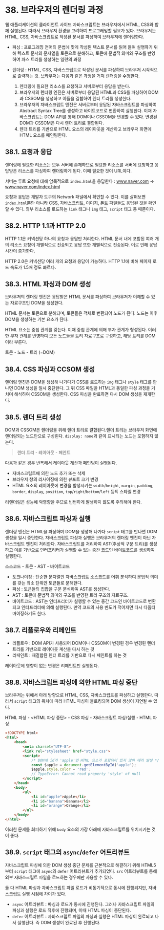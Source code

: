 # 38. 브라우저의 렌더링 과정

웹 애플리케이션의 클라이언트 사이드 자바스크립트는 브라우저에서 HTML, CSS와 함께 실행된다. 따라서 브라우저 환경을 고려하여 프로그래밍할 필요가 있다. 브라우저는 HTML, CSS, 자바스크립트로 작성된 문서를 파싱하여 브라우저에 렌더링한다.

- 파싱 : 프로그래밍 언어의 문법에 맞게 작성된 텍스트 문서를 읽어 들여 실행하기 위해 텍스트 문서의 문자열을 토큰으로 분해하고, 토큰에 문법적 의미와 구조를 반영하여 파스 트리를 생성하는 일련의 과정

- 렌더링 : HTML, CSS, 자바스크립트로 작성된 문서를 파싱하여 브라우저 시각적으로 출력하는 것. 브라우저는 다음과 같은 과정을 거져 렌더링을 수행한다.

    1. 렌더링에 필요한 리소스를 요청하고 서버로부터 응답을 받는다.
    2. 브라우저의 렌더링 엔진은 서버로부터 응답된 HTML과 CSS를 파싱하여 DOM과 CSSOM을 생성하고 이들을 결합하여 렌더 트리를 생성한다.
    3. 브라우저의 자바스크립트 엔진은 서버로부터 응답된 자바스크립트를 파싱하여 Abstract Syntax Tree를 생성하고 바이트코드로 변환하여 실행한다. 이때 자바스크립트는 DOM API를 통해 DOM이나 CSSOM을 변경할 수 있다. 변경된 DOM과 CSSOM은 다시 렌더 트리로 결합된다.
    4. 렌더 트리를 기반으로 HTML 요소의 레이아웃을 계산하고 브라우저 화면에 HTML 요소를 페인팅한다.

## 38.1. 요청과 응답

렌더링에 필요한 리소스는 모두 서버에 존재하므로 필요한 리소스를 서버에 요청하고 응답받은 리소스를 파싱하여 렌더링하게 된다. 이때 필요한 것이 URL이다.

서버는 루트 요청에 대해 암묵적으로 `index.html`을 응답한다 : www.naver.com -> www.naver.com/index.html

요청과 응답은 개발자 도구의 Network 패널에서 확인할 수 있다. 이를 살펴보면 `index.html`뿐만 아니라 CSS, 자바스크립트, 이미지, 폰트 파일들도 응답된 것을 확인할 수 있다. 외부 리소스를 로드하는 `link` 태그나 `img` 태그, `script` 태그 등 때문이다.

## 38.2. HTTP 1.1과 HTTP 2.0

HTTP 1.1은 커넥션당 하나의 요청과 응답만 처리한다. HTML 문서 내에 포함된 여러 개의 리소스 요청이 개별적으로 전송되고 응답 또한 개별적으로 전송된다. 이로 인해 응답 시간이 증가한다.

HTTP 2.0은 커넥션당 여러 개의 요청과 응답이 가능하다. HTTP 1.1에 비해 페이지 로드 속도가 1.5배 정도 빠르다.

## 38.3. HTML 파싱과 DOM 생성

브라우저의 렌더링 엔진은 응답받은 HTML 문서를 파싱하여 브라우저가 이해할 수 있는 자료구조인 DOM을 생성한다.

HTML 문서는 토큰으로 분해되며, 토큰들은 객체로 변환되어 노드가 된다. 노드는 이후 DOM을 생성하는 기본 요소가 된다.

HTML 요소는 중첩 관계를 갖는다. 이때 중첩 관계에 의해 부자 관계가 형성된다. 이러한 부자 관계를 반영하여 모든 노드들을 트리 자료구조로 구성하고, 해당 트리를 DOM이라 부른다.

토큰 - 노드 - 트리 (=DOM)

## 38.4. CSS 파싱과 CCSOM 생성

렌더링 엔진은 DOM을 생성해 나가다가 CSS를 로드하는 `img` 태그나 `style` 태그를 만나면 DOM 생성을 일시 중단한다. 그 뒤 CSS 파일을 HTML과 동일한 파싱 과정을 거치며 해석하여 CSSOM을 생성한다. CSS 파싱을 완료하면 다시 DOM 생성을 재개한다.

## 38.5. 렌더 트리 생성

DOM과 CSSOM은 렌더링을 위해 렌더 트리로 결합된다.렌더 트리는 브라우저 화면에 렌더링되는 노드만으로 구성횐다. `display: none`과 같이 표시되는 노드는 포함하지 않는다.

> 렌더 트리 - 레이아웃 - 페인트

다음과 같은 경우 반복해서 레이아웃 계산과 페인팅이 실행된다.

- 자바스크립트에 의한 노드 추가 또는 삭제
- 브라우저 창의 리사이징에 의한 뷰포트 크기 변경
- HTML 요소의 레이아웃에 변경을 발생시키는 `width`/`height`, `margin`, `padding`, `border`, `display`, `position`, `top`/`right`/`bottom`/`left` 등의 스타일 변경

리렌더링은 성능에 악영향을 주므로 빈번하게 발생하지 않도록 주의해야 한다.

## 38.6. 자바스크립트 파싱과 실행

렌더링 엔진은 HTML을 파싱하며 DOM을 생성해 나가다 `script` 태그를 만나면 DOM 생성을 일시 중단한다. 자바스크립트 파싱과 실행은 브라우저의 렌더링 엔진이 아닌 자바스크립트 엔진이 처리한다. 자바스크립트를 처리하여 AST(추상적 구문 트리)를 생성하고 이를 기반으로 인터프리터가 실행할 수 있는 중간 코드인 바이트코드를 생성하여 실행한다.

소스코드 - 토큰 - AST - 바이트코드

- 토크나이징 : 단순한 문자열인 자바스크립트 소스코드를 어휘 분석하여 문법적 의미를 갖는 최소 단위인 토큰들로 분해한다.
- 파싱 : 토큰들의 집합을 구문 분석하여 AST를 생성한다.
- AST : 토큰에 문법적 의미와 구조를 반영한 트리 구조의 자료구조.
- 바이트코드 : AST는 인터프리터가 실행할 수 있는 중간 코드인 바이트코드로 변환되고 인터프리터에 의해 실행된다. 만약 코드의 사용 빈도가 적어지면 다시 디옵티마이징하기도 한다.

## 38.7. 리플로우와 리페인트

- 리플로우 : DOM API가 사용되어 DOM이나 CSSOM이 변경된 경우 변경된 렌더 트리를 기반으로 레이아웃 계산을 다시 하는 것
- 리페인트 : 재결합된 렌더 트리를 기반으로 다시 페인트를 하는 것

레이아웃에 영향이 없는 변경은 리페인트만 실행된다.

## 38.8. 자바스크립트 파싱에 의한 HTML 파싱 중단

브라우저는 위에서 아래 방향으로 HTML, CSS, 자바스크립트를 파싱하고 실행한다. 따라서 `script` 태그의 위치에 따라 HTML 파싱이 블로킹되어 DOM 생성이 지연될 수 있다.

HTML 파싱 - <HTML 파싱 중단> - CSS 파싱 - 자바스크립트 파싱/실행 - HTML 파싱

```html
<!DOCTYPE html>
<html>
    <head>
        <meta charset="UTF-8">
        <link rel="stylesheet" href="style.css">
        <script>            
            /* DOM에 id가 'apple'인 HTML 요소가 포함되어 있지 않아 에러 발생 */
            const $apple = document.getElementById('apple');
            $apple.style.color = 'red'; 
            // TypeError: Cannot read property 'style' of null
        </script>
    </head>
    <body>
        <ul>
            <li id="apple">Apple</li>
            <li id="banana">Banana</li>
            <li id="orange">Orange</li>
        </ul>
    </body>
</html>
```

이러한 문제를 회피하기 위해 `body` 요소의 가장 아래에 자바스크립트를 위치시키는 것이 좋다.

## 38.9. `script` 태그의 `async`/`defer` 어트리뷰트

자바스크립트 파싱에 의한 DOM 생성 중단 문제를 근본적으로 해결하기 위해 HTML5부터 `script` 태그에 `async`와 `defer` 어트리뷰트가 추가되었다. `src` 어트리뷰트를 통해 외부 자바스크립트 파일을 로드하는 경우에만 사용할 수 있다.

둘 다 HTML 파싱과 자바스크립트 파일 로드가 비동기적으로 동시에 진행되지만, 자바스크립트 실행 시점에 차이가 있다.

- `async` 어트리뷰트 : 파싱과 로드가 동시에 진행된다. 그러나 자바스크립트 파일의 파싱과 실행은 로드 직후에 진행되며, 이때 HTML 파싱이 중단된다.
- `defer` 어트리뷰트 : 자바스크립트 파일의 파싱과 실행은 HTML 파싱이 완료되고 나서 실행된다. 즉 DOM 생성이 완료된 후 진행된다.
